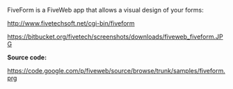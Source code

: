 FiveForm is a FiveWeb app that allows a visual design of your forms:

http://www.fivetechsoft.net/cgi-bin/fiveform

https://bitbucket.org/fivetech/screenshots/downloads/fiveweb_fiveform.JPG

**Source code:**

https://code.google.com/p/fiveweb/source/browse/trunk/samples/fiveform.prg